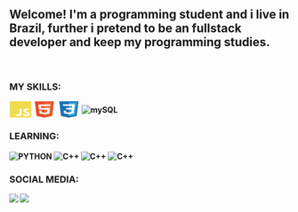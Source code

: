 <h2>Welcome! I'm a programming student and i live in Brazil, further i pretend to be an fullstack developer and keep my programming studies.</h2>
<div style="display: inline_block"><br>
<h3><strong>MY SKILLS:</h3>
  <img align="center" alt="Js" height="30" width="40" src="https://raw.githubusercontent.com/devicons/devicon/master/icons/javascript/javascript-plain.svg">
  <img align="center" alt="HTML" height="30" width="40" src="https://raw.githubusercontent.com/devicons/devicon/master/icons/html5/html5-original.svg">
  <img align="center" alt="CSS" height="30" width="40" src="https://raw.githubusercontent.com/devicons/devicon/master/icons/css3/css3-original.svg">
  <img align="center" alt="mySQL" height="30" width="40" src="https://cdn.jsdelivr.net/gh/devicons/devicon/icons/mysql/mysql-original-wordmark.svg" />
<h3><strong>LEARNING:</h3>
  <img align="center" alt="PYTHON" height="30" width="40" src="https://cdn.jsdelivr.net/gh/devicons/devicon/icons/python/python-original.svg"/>
  <img align="center" alt="C++" height="30" width="40" src="https://raw.githubusercontent.com/isocpp/logos/master/cpp_logo.svg"/>
  <img align="center" alt="C++" height="30" width="40" src="https://cdn.jsdelivr.net/gh/devicons/devicon/icons/react/react-original.svg" />
  <img align="center" alt="C++" height="30" width="40" src="https://cdn.jsdelivr.net/gh/devicons/devicon/icons/nodejs/nodejs-original.svg" />



</div>
  <h3><strong>SOCIAL MEDIA:</h3>
<div> 
  <a href="https://www.instagram.com/adam.documentary/" target="_blank"><img src="https://icones.pro/wp-content/uploads/2021/02/instagram-logo-icone4.png" target="_blank" height="50" ></a>
  <a href="https://github.com/OtavioCarvalho73" target="_blank"><img src="https://www.americanexecutivecenters.com/wp-content/uploads/2015/10/LinkedIn-Button.png" target="_blank" height="50"></a>
</div>

